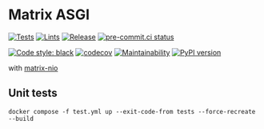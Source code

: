 # Matrix ASGI

[![Tests](https://github.com/nim65s/matrix-asgi/actions/workflows/test.yml/badge.svg)](https://github.com/nim65s/matrix-asgi/actions/workflows/test.yml)
[![Lints](https://github.com/nim65s/matrix-asgi/actions/workflows/lint.yml/badge.svg)](https://github.com/nim65s/matrix-asgi/actions/workflows/lint.yml)
[![Release](https://github.com/nim65s/matrix-asgi/actions/workflows/release.yml/badge.svg)](https://pypi.org/project/matrix-asgi)
[![pre-commit.ci status](https://results.pre-commit.ci/badge/github/nim65s/matrix-asgi/main.svg)](https://results.pre-commit.ci/latest/github/nim65s/matrix-asgi/main)

[![Code style: black](https://img.shields.io/badge/code%20style-black-000000.svg)](https://github.com/psf/black)
[![codecov](https://codecov.io/gh/nim65s/matrix-asgi/branch/main/graph/badge.svg?token=75XO2X5QW0)](https://codecov.io/gh/nim65s/matrix-asgi)
[![Maintainability](https://api.codeclimate.com/v1/badges/a0783da8c0461fe95eaf/maintainability)](https://codeclimate.com/github/nim65s/matrix-asgi/maintainability)
[![PyPI version](https://badge.fury.io/py/matrix-asgi.svg)](https://badge.fury.io/py/matrix-asgi)

with [matrix-nio](https://github.com/poljar/matrix-nio)

## Unit tests

```
docker compose -f test.yml up --exit-code-from tests --force-recreate --build
```
